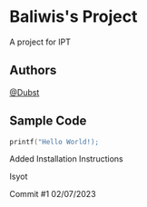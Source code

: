 
# Baliwis's Project
A project for IPT

## Authors
[@Dubst](https://github.com/Dubst)

## Sample Code
```c
printf("Hello World!);
```

Added Installation Instructions

Isyot

Commit #1 02/07/2023
